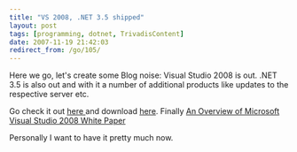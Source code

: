 ```yaml
---
title: "VS 2008, .NET 3.5 shipped"
layout: post
tags: [programming, dotnet, TrivadisContent]
date: 2007-11-19 21:42:03
redirect_from: /go/105/
---
```


Here we go, let's create some Blog noise: Visual Studio 2008 is out. .NET 3.5 is also out and with it a number of additional products like updates to the respective server etc.

Go check it out [here ](http://blogs.msdn.com/somasegar/archive/2007/11/19/visual-studio-2008-and-net-framework-3-5-shipped.aspx)and download [here](http://msdn2.microsoft.com/en-us/vstudio/products/aa700831.aspx). Finally [An Overview of Microsoft Visual Studio 2008 White Paper](http://www.microsoft.com/downloads/details.aspx?FamilyId=17319EB4-299C-43B8-A360-A1C2BD6A421B&displaylang=en)

Personally I want to have it pretty much now.